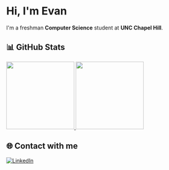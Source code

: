 # Hi, I'm Evan

I'm a freshman **Computer Science** student at **UNC Chapel Hill**.

## 📊 GitHub Stats

<a href="https://github.com/evanap003300">
  <img height="180em" src="https://github-readme-stats.vercel.app/api?username=evanap003300&show_icons=true&hide_border=true&count_private=true&theme=radical"/>
</a>
<a href="https://github.com/evanap003300">
  <img height="180em" src="https://github-readme-stats.vercel.app/api/top-langs/?username=evanap003300&layout=compact&langs_count=8&hide_border=true&theme=radical"/>
</a>

## 🌐 Contact with me

[![LinkedIn](https://img.shields.io/badge/LinkedIn-evanap-blue?logo=linkedin&style=for-the-badge)](www.linkedin.com/in/evan-phillips111)
